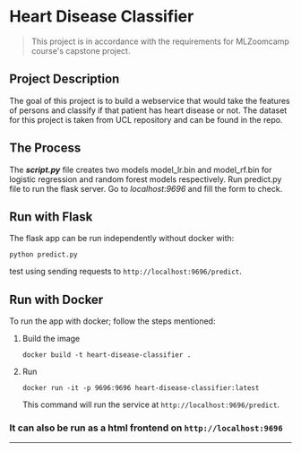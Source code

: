 # Heart Disease Classifier
> This project is in accordance with the requirements for MLZoomcamp course's capstone project.

## Project Description
The goal of this project is to build a webservice that would take the features of persons and classify if that patient has heart disease or not.
The dataset for this project is taken from UCL repository and can be found in the repo.

## The Process
The _**script.py**_ file creates two models model_lr.bin and model_rf.bin for logistic regression and random forest models respectively.
Run predict.py file to run the flask server.
Go to *localhost:9696* and fill the form to check.

## Run with Flask
The flask app can be run independently without docker with:
```
python predict.py
```
test using sending requests to `http://localhost:9696/predict`.

## Run with Docker
To run the app with docker; follow the steps mentioned:  
1. Build the image  
    ```
    docker build -t heart-disease-classifier .
    ```  
2. Run
    ```
    docker run -it -p 9696:9696 heart-disease-classifier:latest
    ```
    This command will run the service at `http://localhost:9696/predict`.

### It can also be run as a html frontend on `http://localhost:9696`
---